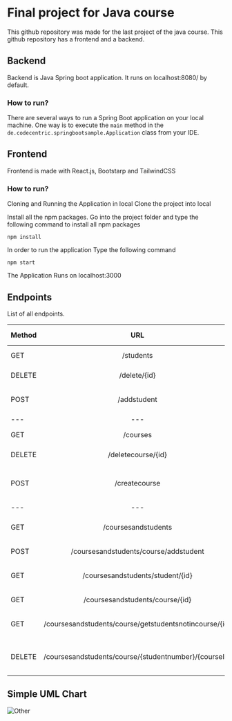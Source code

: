 # Final project for Java course
This github repository was made for the last project of the java course.
This github repository has a frontend and a backend.

## Backend
Backend is Java Spring boot application.
It runs on localhost:8080/ by default.

### How to run?
There are several ways to run a Spring Boot application on your local machine. One way is to execute the `main` method in the `de.codecentric.springbootsample.Application` class from your IDE.


## Frontend
Frontend is made with React.js, Bootstarp and TailwindCSS

### How to run?
Cloning and Running the Application in local
Clone the project into local

Install all the npm packages. Go into the project folder and type the following command to install all npm packages
````
npm install
````
In order to run the application Type the following command
````
npm start
````
The Application Runs on localhost:3000


## Endpoints
List of all endpoints.

| Method | URL | Description | Request Body |
| :---         |     :---:      |          ---: |   ---: |
| GET          | /students       | Retrieve all students    |  |
| DELETE     | /delete/{id}       | Delete student by id      | |
| POST     | /addstudent       | Add student      | name, age, avg, usernumber|
| ---         |     ---     |          --- |    |
| GET          | /courses       | Retrieve all courses    |  |
| DELETE     | /deletecourse/{id}       | Delete course by id      | |
| POST     | /createcourse       | Create a new course      | name, teacher, classRoom, courseID|
| ---         |     ---     |          --- |    |
| GET          | /coursesandstudents       | Retrieve all courses and students    |  |
| POST     | /coursesandstudents/course/addstudent       | Add student to course      | studentID, courseID |
| GET     | /coursesandstudents/student/{id}       | Gets all courses where student {id} is enrolled in   ||
| GET     | /coursesandstudents/course/{id}       | Gets all students in {id} course   ||
| GET     | /coursesandstudents/course/getstudentsnotincourse/{id}       | Gets all students that is <Strong>not</Strong> in {id} course   ||
| DELETE  | /coursesandstudents/course/{studentnumber}/{courseId}        | Delete student {studentnumber} from course {courseID}  ||


## Simple UML Chart
![Other](https://user-images.githubusercontent.com/93617192/196431561-04ae1dee-f8d8-4297-8e28-ed9541310195.png)

